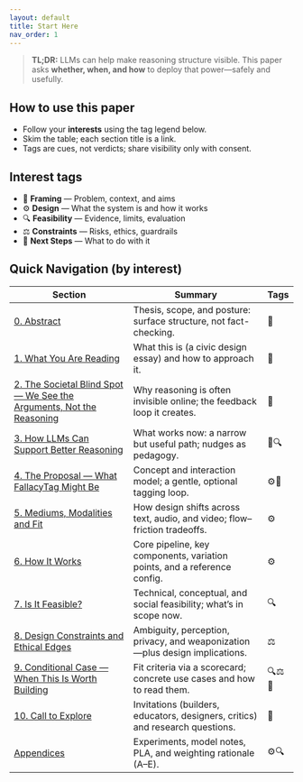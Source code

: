 ```yaml
---
layout: default
title: Start Here
nav_order: 1
---
```


> **TL;DR:** LLMs can help make reasoning structure visible. This paper asks **whether, when, and how** to deploy that power—safely and usefully.

## How to use this paper

- Follow your **interests** using the tag legend below.
- Skim the table; each section title is a link.
- Tags are cues, not verdicts; share visibility only with consent.

## Interest tags

- 🧠 **Framing** — Problem, context, and aims  
- ⚙️ **Design** — What the system is and how it works  
- 🔍 **Feasibility** — Evidence, limits, evaluation  
- ⚖️ **Constraints** — Risks, ethics, guardrails  
- 🚀 **Next Steps** — What to do with it

## Quick Navigation (by interest)

| Section | Summary | Tags |
|---|---|---|
| [0. Abstract](/fallacytag/pages/00-abstract/) | Thesis, scope, and posture: surface structure, not fact-checking. | 🧠 |
| [1. What You Are Reading](/fallacytag/pages/01-what-you-are-reading/) | What this is (a civic design essay) and how to approach it. | 🧠 |
| [2. The Societal Blind Spot — We See the Arguments, Not the Reasoning](/fallacytag/pages/02-the-architecture-of-avoidance/) | Why reasoning is often invisible online; the feedback loop it creates. | 🧠 |
| [3. How LLMs Can Support Better Reasoning](/fallacytag/pages/03-scaffolded-intelligence/) | What works now: a narrow but useful path; nudges as pedagogy. | 🧠🔍 |
| [4. The Proposal — What FallacyTag Might Be](/fallacytag/pages/04-introducing-fallacytag/) | Concept and interaction model; a gentle, optional tagging loop. | ⚙️🧠 |
| [5. Mediums, Modalities and Fit](/fallacytag/pages/05-modalities-and-fit/) | How design shifts across text, audio, and video; flow–friction tradeoffs. | ⚙️ |
| [6. How It Works](/fallacytag/pages/06-how-it-works/) | Core pipeline, key components, variation points, and a reference config. | ⚙️ |
| [7. Is It Feasible?](/fallacytag/pages/07-feasibility/) | Technical, conceptual, and social feasibility; what’s in scope now. | 🔍 |
| [8. Design Constraints and Ethical Edges](/fallacytag/pages/08-constraints/) | Ambiguity, perception, privacy, and weaponization—plus design implications. | ⚖️ |
| [9. Conditional Case — When This Is Worth Building](/fallacytag/pages/09-worth-building/) | Fit criteria via a scorecard; concrete use cases and how to read them. | 🔍⚖️🚀 |
| [10. Call to Explore](/fallacytag/pages/10-call-to-explore/) | Invitations (builders, educators, designers, critics) and research questions. | 🚀 |
| [Appendices](/fallacytag/pages/appendices/appendix-home/) | Experiments, model notes, PLA, and weighting rationale (A–E). | ⚙️🔍 |
